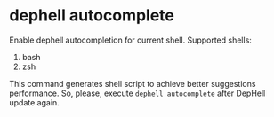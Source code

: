 # dephell autocomplete

Enable dephell autocompletion for current shell. Supported shells:

1. bash
2. zsh

This command generates shell script to achieve better suggestions performance. So, please, execute `dephell autocomplete` after DepHell update again.
